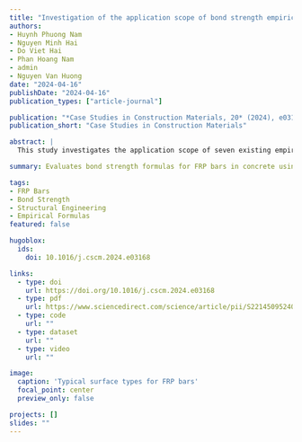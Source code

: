 ```yaml
---
title: "Investigation of the application scope of bond strength empirical formulas for various FRP bars in concrete: A case study utilizing the safety probability value with a large test dataset"
authors:
- Huynh Phuong Nam
- Nguyen Minh Hai
- Do Viet Hai
- Phan Hoang Nam
- admin
- Nguyen Van Huong
date: "2024-04-16"
publishDate: "2024-04-16"
publication_types: ["article-journal"]

publication: "*Case Studies in Construction Materials, 20* (2024), e03168"
publication_short: "Case Studies in Construction Materials"

abstract: |
  This study investigates the application scope of seven existing empirical formulas for assessing the bond strength of various FRP bars in concrete, including normal, high-strength, and ultra-high-strength concrete. Using a dataset of 1019 pull-out test specimens from 34 studies, the paper evaluates formula performance, introduces safety probability values, and proposes safety coefficients to broaden applicability for modern FRP materials and concretes.

summary: Evaluates bond strength formulas for FRP bars in concrete using a large test dataset and proposes safety coefficients for broader applicability.

tags:
- FRP Bars
- Bond Strength
- Structural Engineering
- Empirical Formulas
featured: false

hugoblox:
  ids:
    doi: 10.1016/j.cscm.2024.e03168

links:
  - type: doi
    url: https://doi.org/10.1016/j.cscm.2024.e03168
  - type: pdf
    url: https://www.sciencedirect.com/science/article/pii/S2214509524002492
  - type: code
    url: ""
  - type: dataset
    url: ""
  - type: video
    url: ""

image:
  caption: 'Typical surface types for FRP bars'
  focal_point: center
  preview_only: false

projects: []
slides: ""
---
```

